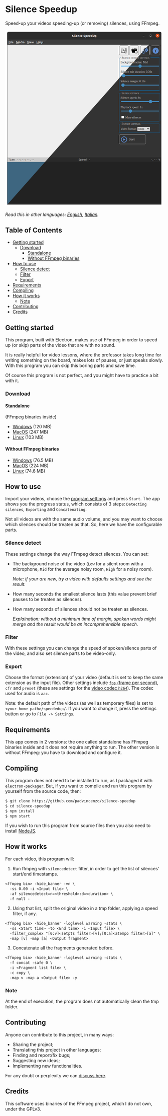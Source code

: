 # Silence Speedup
Speed-up your videos speeding-up (or removing) silences, using FFmpeg.

![Homescreen](assets/screenshots/homescreen.png)

*Read this in other languages: [English](README.md), [Italian](README.it.md).*

## Table of Contents
  - [Getting started](#getting-started)
    - [Download](#download)
      - [Standalone](#standalone)
      - [Without FFmpeg binaries](#without-ffmpeg-binaries)
  - [How to use](#how-to-use)
    - [Silence detect](#silence-detect)
    - [Filter](#filter)
    - [Export](#export)
  - [Requirements](#requirements)
  - [Compiling](#compiling)
  - [How it works](#how-it-works)
    - [Note](#note)
  - [Contributing](#contributing)
  - [Credits](#credits)

## Getting started
This program, built with Electron, makes use of FFmpeg in order to speed up (or skip) parts of the video that are with no sound.

It is really helpful for video lessons, where the professor takes long time for writing something on the board, makes lots of pauses, or just speaks slowly. With this program you can skip this boring parts and save time.

Of course this program is not perfect, and you might have to practice a bit with it.

### Download

#### Standalone
(FFmpeg binaries inside)

* [Windows](https://github.com/padvincenzo/silence-speedup/releases/download/v1.2.3/Silence-SpeedUp-v1.2.3-win32-x64-standalone.zip) (120 MB)
* [MacOS](https://github.com/padvincenzo/silence-speedup/releases/download/v1.2.3/Silence-SpeedUp-v1.2.3-darwin-x64-standalone.zip) (247 MB)
* [Linux](https://github.com/padvincenzo/silence-speedup/releases/download/v1.2.3/Silence-SpeedUp-v1.2.3-linux-x64-standalone.zip) (103 MB)

#### Without FFmpeg binaries
* [Windows](https://github.com/padvincenzo/silence-speedup/releases/download/v1.2.3/Silence-SpeedUp-v1.2.3win32-x64.zip) (76.5 MB)
* [MacOS](https://github.com/padvincenzo/silence-speedup/releases/download/v1.2.3/Silence-SpeedUp-v1.2.3-darwin-x64.zip) (224 MB)
* [Linux](https://github.com/padvincenzo/silence-speedup/releases/download/v1.2.3/Silence-SpeedUp-v1.2.3-linux-x64.zip) (74.6 MB)

## How to use
Import your videos, choose the [program settings](#program-settings) and press ``Start``. The app shows you the progress status, which consists of 3 steps: ``Detecting silences``, ``Exporting`` and ``Concatenating``.

Not all videos are with the same audio volume, and you may want to choose which silences should be treaten as that. So, here we have the configurable parts.

### Silence detect
These settings change the way FFmpeg detect silences. You can set:

* The background noise of the video (`Low` for a silent room with a microphone, `Mid` for the average noisy room, `High` for a noisy room).

  _Note: if your are new, try a video with defaults settings and see the result._

* How many seconds the smallest silence lasts (this value prevent brief pauses to be treaten as silences).

* How many seconds of silences should not be treaten as silences.

  _Explaination: without a minimum time of margin, spoken words might merge and the result would be an incomprehensible speech._

### Filter
With these settings you can change the speed of spoken/silence parts of the video, and also set silence parts to be video-only.

### Export
Choose the format (extension) of your video (default is set to keep the same extension as the input file). Other settings include [`fps` (frame per second)](https://trac.ffmpeg.org/wiki/ChangingFrameRate), `cfr` and `preset` (these are settings for the [video codec `h264`](https://trac.ffmpeg.org/wiki/Encode/H.264)). The codec used for audio is `aac`.

Note: the default path of the videos (as well as temporary files) is set to `<your home path>/speededup/`. If you want to change it, press the settings button or go to `File -> Settings`.

## Requirements
This app comes in 2 versions: the one called standalone has FFmpeg binaries inside and it does not require anything to run. The other version is without FFmpeg: you have to download and configure it.

## Compiling
This program does not need to be installed to run, as I packaged it with [``electron-packager``](https://electron.github.io/electron-packager/master/). But, if you want to compile and run this program by yourself from the source code, then:

```
$ git clone https://github.com/padvincenzo/silence-speedup
$ cd silence-speedup
$ npm install
$ npm start
```

If you wish to run this program from source files then you also need to install [NodeJS](https://nodejs.org/en/).

## How it works
For each video, this program will:

1.  Run ffmpeg with ``silencedetect`` filter, in order to get the list of silences' start/end timestamps.

```
<ffmpeg bin> -hide_banner -vn \
  -ss 0.00 -i <Input file> \
  -af silencedetect=n=<threshold>:d=<duration> \
  -f null -
```

2.  Using that list, split the original video in a tmp folder, applying a speed filter, if any.

```
<ffmpeg bin> -hide_banner -loglevel warning -stats \
  -ss <Start time> -to <End time> -i <Input file> \
  -filter_complex "[0:v]<setpts filter>[v];[0:a]<atempo filter>[a]" \
  -map [v] -map [a] <Output fragment>
```

3.  Concatenate all the fragments generated before.

```
<ffmpeg bin> -hide_banner -loglevel warning -stats \
  -f concat -safe 0 \
  -i <Fragment list file> \
  -c copy \
  -map v -map a <Output file> -y
```

### Note
At the end of execution, the program does not automatically clean the tmp folder.

## Contributing
Anyone can contribute to this project, in many ways:
* Sharing the project;
* Translating this project in other languages;
* Finding and report/fix bugs;
* Suggesting new ideas;
* Implementing new functionalities.

For any doubt or perplexity we can [discuss here](https://github.com/padvincenzo/silence-speedup/discussions).

## Credits
This software uses binaries of the FFmpeg project, which I do not own, under the GPLv3.
